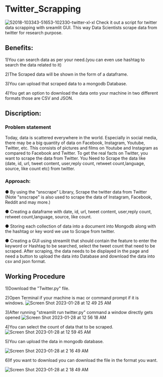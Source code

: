 # Twitter_Scrapping

![52018-103343-51653-102330-twitter-xl-xl](https://user-images.githubusercontent.com/116914474/215165753-1ca890fa-5045-40bf-b8ab-0b745cb9e57c.jpg)
Check it out a script for twitter data scrapping with sreamlit GUI. This way Data Scientists scrape data from twitter for research purpose.
## Benefits:

1)You can search data as per your need.(you can even use hashtag to search the data related to it)

2)The Scraped data will be shown in the form of a dataframe.

3)You can upload that scraped data to a mongodb Database.

4)You get an option to download the data onto your machine in two different formats those are CSV and JSON.

## Discription:
### Problem statement
Today, data is scattered everywhere in the world. Especially in social media, there may be a big quantity of data on Facebook, Instagram, Youtube, Twitter, etc. This consists of pictures and films on Youtube and Instagram as compared to Facebook and Twitter. To get the real facts on Twitter, you want to scrape the data from Twitter. You Need to Scrape the data like (date, id, url, tweet content, user,reply count, retweet count,language, source, like count etc) from twitter.

### Approach:
● By using the “snscrape” Library, Scrape the twitter data from Twitter
(Note "snscrape" is also used to scrape the data of Instagram, Facebook, Reddit and may more.)

● Creating a dataframe with date, id, url, tweet content, user,reply count, retweet count,language, source, like count.

● Storing each collection of data into a document into Mongodb along with the hashtag or key word we use to Scrape from twitter.

● Creating a GUI using streamlit that should contain the feature to enter the keyword or Hashtag to be searched, select the tweet count that need to be scraped. After scraping, the data needs to be displayed in the page and need a button to upload the data into Database and download the data into csv and json format.
## Working Procedure
1)Download the "Twitter.py" file.

2)Open Terminal if your machine is mac or command prompt if it is windows.
![Screen Shot 2023-01-28 at 12 49 25 AM](https://user-images.githubusercontent.com/116914474/215178594-d0941770-2d78-40eb-82bb-01eaf5af48e5.png)

3)After running "streamlit run twitter.py" command a window directly gets opened
![Screen Shot 2023-01-28 at 12 56 18 AM](https://user-images.githubusercontent.com/116914474/215179729-8ce2409e-afb6-4365-bf49-e0e121fc279b.png)

4)You can select the count of data that to be scraped.
![Screen Shot 2023-01-28 at 12 59 45 AM](https://user-images.githubusercontent.com/116914474/215180324-bb333671-4f2c-4040-ada1-07897e8e9e00.png)

5)You can upload the data in mongodb database.

![Screen Shot 2023-01-28 at 2 16 49 AM](https://user-images.githubusercontent.com/116914474/215194065-af831c3e-c4eb-4268-8608-ac0d633be567.png)


6)If you want to download you can download the file in the format you want.

![Screen Shot 2023-01-28 at 2 18 49 AM](https://user-images.githubusercontent.com/116914474/215194298-e88e7105-9edd-426e-947f-729c6118581c.png)
